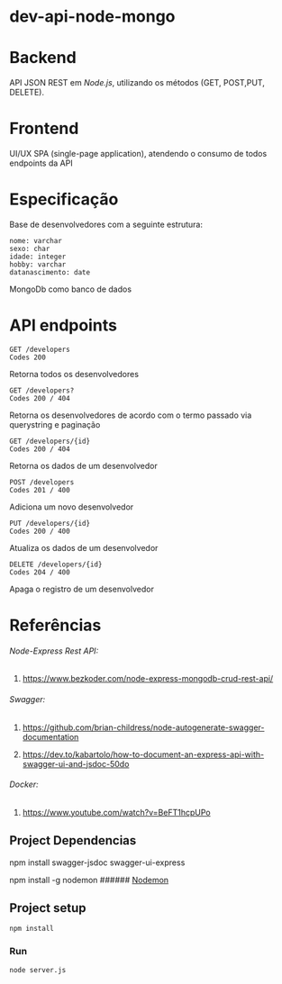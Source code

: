 # dev-api-node-mongo

# Backend
API JSON REST em *Node.js*, utilizando os métodos (​GET​, ​POST​, ​PUT​, ​DELETE​).

# Frontend
UI/UX SPA (single-page application), atendendo o consumo de todos endpoints da API

# Especificação
Base de desenvolvedores com a seguinte estrutura:

```
nome: varchar
sexo: char
idade: integer
hobby: varchar
datanascimento: date
```

MongoDb como ​banco de dados​

# API endpoints

```
GET /developers
Codes 200
```
Retorna todos os desenvolvedores

```
GET /developers?
Codes 200 / 404
```
Retorna os desenvolvedores de acordo com o termo passado via querystring e
paginação

```
GET /developers/{id}
Codes 200 / 404
```
Retorna os dados de um desenvolvedor

```
POST /developers
Codes 201 / 400
```
Adiciona um novo desenvolvedor

```
PUT /developers/{id}
Codes 200 / 400
```
Atualiza os dados de um desenvolvedor

```
DELETE /developers/{id}
Codes 204 / 400
```
Apaga o registro de um desenvolvedor

# Referências

###### Node-Express Rest API:
1. https://www.bezkoder.com/node-express-mongodb-crud-rest-api/

###### Swagger:
1. https://github.com/brian-childress/node-autogenerate-swagger-documentation

2. https://dev.to/kabartolo/how-to-document-an-express-api-with-swagger-ui-and-jsdoc-50do

###### Docker:
1. https://www.youtube.com/watch?v=BeFT1hcpUPo



## Project Dependencias
npm install swagger-jsdoc swagger-ui-express

npm install -g nodemon ###### [Nodemon](https://www.npmjs.com/package/nodemon)

## Project setup
```
npm install
```

### Run
```
node server.js
```
